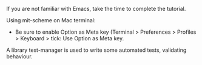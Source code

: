 If you are not familiar with Emacs, take the time to complete the tutorial.


Using mit-scheme on Mac terminal:
- Be sure to enable Option as Meta key (Terminal > Preferences > Profiles > Keyboard > tick: Use Option as Meta key.


A library test-manager is used to write some automated tests, validating behaviour.


